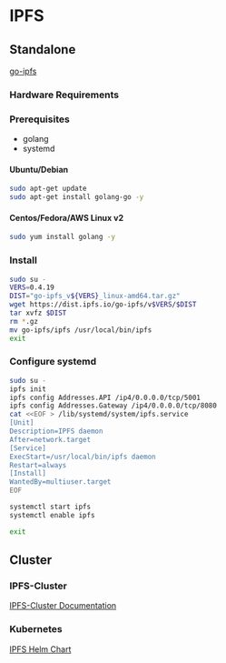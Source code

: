 IPFS
====

## Standalone

[go-ipfs](https://dist.ipfs.io/#go-ipfs)
### Hardware Requirements

### Prerequisites 

- golang
- systemd

#### Ubuntu/Debian
```bash
sudo apt-get update
sudo apt-get install golang-go -y
```

#### Centos/Fedora/AWS Linux v2
```bash
sudo yum install golang -y
```

### Install 
```bash
sudo su -
VERS=0.4.19
DIST="go-ipfs_v${VERS}_linux-amd64.tar.gz"
wget https://dist.ipfs.io/go-ipfs/v$VERS/$DIST
tar xvfz $DIST
rm *.gz
mv go-ipfs/ipfs /usr/local/bin/ipfs
exit
```

### Configure systemd
```bash
sudo su -
ipfs init
ipfs config Addresses.API /ip4/0.0.0.0/tcp/5001
ipfs config Addresses.Gateway /ip4/0.0.0.0/tcp/8080
cat <<EOF > /lib/systemd/system/ipfs.service
[Unit]
Description=IPFS daemon
After=network.target
[Service]
ExecStart=/usr/local/bin/ipfs daemon
Restart=always
[Install]
WantedBy=multiuser.target
EOF

systemctl start ipfs
systemctl enable ipfs

exit
```

## Cluster

### IPFS-Cluster

[IPFS-Cluster Documentation](https://cluster.ipfs.io/documentation/)

### Kubernetes

[IPFS Helm Chart](https://github.com/helm/charts/tree/master/stable/ipfs)
